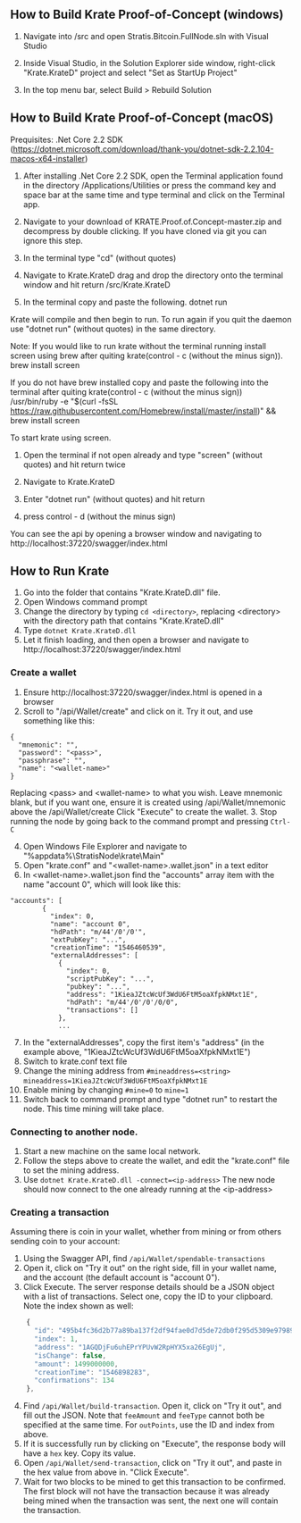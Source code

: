## How to Build Krate Proof-of-Concept (windows)
1. Navigate into /src and open Stratis.Bitcoin.FullNode.sln with Visual Studio

2. Inside Visual Studio, in the Solution Explorer side window, right-click "Krate.KrateD" project and select "Set as StartUp Project"
3. In the top menu bar, select Build > Rebuild Solution

## How to Build Krate Proof-of-Concept (macOS)

Prequisites:
.Net Core 2.2 SDK (https://dotnet.microsoft.com/download/thank-you/dotnet-sdk-2.2.104-macos-x64-installer)

1. After installing .Net Core 2.2 SDK, open the Terminal application found in the directory /Applications/Utilities or press the command key and space bar at the same time and type terminal and click on the Terminal app.

2. Navigate to your download of KRATE.Proof.of.Concept-master.zip and decompress by double clicking. If you have cloned via git you can ignore this step.

3. In the terminal type "cd" (without quotes)

4. Navigate to Krate.KrateD drag and drop the directory onto the terminal window and hit return
	/src/Krate.KrateD 

5. In the terminal copy and paste the following.
	dotnet run

Krate will compile and then begin to run. To run again if you quit the daemon use "dotnet run" (without quotes) in the same directory.

Note:
If you would like to run krate without the terminal running install screen using brew after quiting krate(control - c (without the minus sign)).
	brew install screen

If you do not have brew installed copy and paste the following into the terminal after quiting krate(control - c (without the minus sign))
	/usr/bin/ruby -e "$(curl -fsSL https://raw.githubusercontent.com/Homebrew/install/master/install)" && brew install screen

To start krate using screen.

1. Open the terminal if not open already and type "screen" (without quotes) and hit return twice

2. Navigate to Krate.KrateD

3. Enter "dotnet run" (without quotes) and hit return

4. press control - d (without the minus sign)

You can see the api by opening a browser window and navigating to
	http://localhost:37220/swagger/index.html

## How to Run Krate
1. Go into the folder that contains "Krate.KrateD.dll" file.
2. Open Windows command prompt
3. Change the directory by typing `cd <directory>`, replacing \<directory> with the directory path that contains "Krate.KrateD.dll"
4. Type `dotnet Krate.KrateD.dll`
5. Let it finish loading, and then open a browser and navigate to http://localhost:37220/swagger/index.html

### Create a wallet
1. Ensure http://localhost:37220/swagger/index.html is opened in a browser
2. Scroll to "/api/Wallet/create" and click on it. Try it out, and use something like this:
```
{
  "mnemonic": "",
  "password": "<pass>",
  "passphrase": "",
  "name": "<wallet-name>"
}
```
Replacing \<pass> and \<wallet-name> to what you wish. Leave mnemonic blank, but if you want one, ensure it is created using /api/Wallet/mnemonic above the /api/Wallet/create
Click "Execute" to create the wallet.
3. Stop running the node by going back to the command prompt and pressing `Ctrl-C`

4. Open Windows File Explorer and navigate to "%appdata%\StratisNode\krate\Main"
5. Open "krate.conf" and "\<wallet-name>.wallet.json" in a text editor
6. In \<wallet-name>.wallet.json find the "accounts" array item with the name "account 0", which will look like this:
```
"accounts": [
        {
          "index": 0,
          "name": "account 0",
          "hdPath": "m/44'/0'/0'",
          "extPubKey": "...",
          "creationTime": "1546460539",
          "externalAddresses": [
            {
              "index": 0,
              "scriptPubKey": "...",
              "pubkey": "...",
              "address": "1KieaJZtcWcUf3WdU6FtM5oaXfpkNMxt1E",
              "hdPath": "m/44'/0'/0'/0/0",
              "transactions": []
            },
			...
```
7. In the "externalAddresses", copy the first item's "address" (in the example above, "1KieaJZtcWcUf3WdU6FtM5oaXfpkNMxt1E")
8. Switch to krate.conf text file
9. Change the mining address from `#mineaddress=<string>` `mineaddress=1KieaJZtcWcUf3WdU6FtM5oaXfpkNMxt1E`
10. Enable mining by changing `#mine=0` to `mine=1`
11. Switch back to command prompt and type "dotnet run" to restart the node. This time mining will take place.

### Connecting to another node.
1. Start a new machine on the same local network.
2. Follow the steps above to create the wallet, and edit the "krate.conf" file to set the mining address.
3. Use `dotnet Krate.KrateD.dll -connect=<ip-address>`
The new node should now connect to the one already running at the \<ip-address>

### Creating a transaction

Assuming there is coin in your wallet, whether from mining or from others sending coin to your account:

1. Using the Swagger API, find `/api/Wallet/spendable-transactions`
2. Open it, click on "Try it out" on the right side, fill in your wallet name, and the account (the default account is "account 0").
3. Click Execute. The server response details should be a JSON object with a list of transactions.  Select one, copy the ID to your clipboard. Note the index shown as well:
```javascript
    {
      "id": "495b4fc36d2b77a89ba137f2df94fae0d7d5de72db0f295d5309e97989722419",
      "index": 1,
      "address": "1AGQDjFu6uhEPrYPUvW2RpHYX5xa26EgUj",
      "isChange": false,
      "amount": 1499000000,
      "creationTime": "1546898283",
      "confirmations": 134
    },
```
4. Find `/api/Wallet/build-transaction`. Open it, click on "Try it out", and fill out the JSON. Note that `feeAmount` and `feeType` cannot both be specified at the same time. For `outPoints`, use the ID and index from above.
5. If it is successfully run by clicking on "Execute", the response body will have a `hex` key. Copy its value.
6. Open `/api/Wallet/send-transaction`, click on "Try it out", and paste in the hex value from above in. "Click Execute".
7. Wait for two blocks to be mined to get this transaction to be confirmed. The first block will not have the transaction because it was already being mined when the transaction was sent, the next one will contain the transaction.

